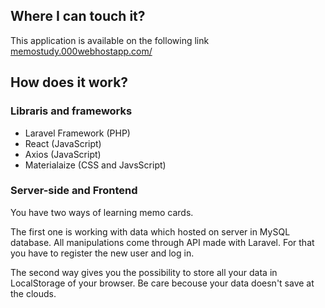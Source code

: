 ## **Where I can touch it?**

This application is available on the following link <a href="http://memostudy.000webhostapp.com/">memostudy.000webhostapp.com/</a>

## **How does it work?**
### Libraris and frameworks

 - Laravel Framework (PHP)
 - React (JavaScript)
 - Axios (JavaScript)
 - Materialaize (CSS and JavsScript)

### Server-side and Frontend
You have two ways of learning memo cards. 

The first one is working with data which hosted on server in MySQL database. All manipulations come through API made with Laravel. For that you have to register the new user and log in.

The second way gives you the possibility to store all your data in LocalStorage of your browser. Be care becouse your data doesn't save at the clouds.




